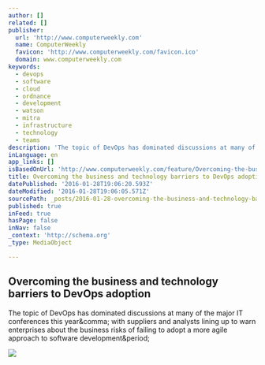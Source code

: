 ```yaml
---
author: []
related: []
publisher:
  url: 'http://www.computerweekly.com'
  name: ComputerWeekly
  favicon: 'http://www.computerweekly.com/favicon.ico'
  domain: www.computerweekly.com
keywords:
  - devops
  - software
  - cloud
  - ordnance
  - development
  - watson
  - mitra
  - infrastructure
  - technology
  - teams
description: 'The topic of DevOps has dominated discussions at many of the major IT conferences this year, with suppliers and analysts lining up to warn enterprises about the business risks of failing to adopt a more agile approach to software development.'
inLanguage: en
app_links: []
isBasedOnUrl: 'http://www.computerweekly.com/feature/Overcoming-the-business-and-technology-barriers-to-DevOps-adoption'
title: Overcoming the business and technology barriers to DevOps adoption
datePublished: '2016-01-28T19:06:20.593Z'
dateModified: '2016-01-28T19:06:05.571Z'
sourcePath: _posts/2016-01-28-overcoming-the-business-and-technology-barriers-to-devops-ad.md
published: true
inFeed: true
hasPage: false
inNav: false
_context: 'http://schema.org'
_type: MediaObject

---
```

<article style=""><h1>Overcoming the business and technology barriers to DevOps adoption</h1><p>The topic of DevOps has dominated discussions at many of the major IT conferences this year&amp;comma; with suppliers and analysts lining up to warn enterprises about the business risks of failing to adopt a more agile approach to software development&amp;period;</p><img src="http://cdn.ttgtmedia.com/rms/onlineImages/Editorial%20Logos/cw_379x201.png" /></article>